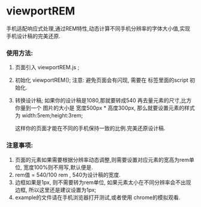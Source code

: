 # viewportREM

手机适配响应式处理,通过REM特性,动态计算不同手机分辨率的字体大小值,实现手机设计稿的完美还原.

### 使用方法: 

1. 页面引入 viewportREM.js ;
2. 初始化 viewportREM(); 
   注意: 避免页面会有闪现, 需要在 <head></head> 标签里面的script 初始化. 
3. 转换设计稿;
   如果你的设计稿是1080,那就要转成540 再去量元素的尺寸,比方你量到一个 图片的大小是 宽度500px * 高度300px, 那么就要设置元素的样式为 width:5rem;height:3rem;
   
   这样你的页面才能在不同的手机保持一致的比例.完美还原设计稿.

### 注意事项:

1. 页面的元素如果需要根据分辨率动态调整,则需要设置对应元素的宽高为rem单位, 宽度100%则不用写,默认便是.
2. rem值 = 540/100 rem , 540为设计稿的宽度. 
3. 边框如果是1px, 则不需要转为rem单位, 如果元素太小在不同分辨率会不出现边框, 所以这里还是建议设置为1px;
4. example的文件请在手机浏览器打开测试,或者使用 chrome的模拟观看.